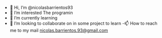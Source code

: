 - 👋 Hi, I’m @nicolasbarrientos93
- 👀 I’m interested  The programin
- 🌱 I’m currently learning 
- 💞️ I’m looking to collaborate on in some project to learn
-📫 How to reach me  to my mail nicolas.barrientos.93@gmail.com

